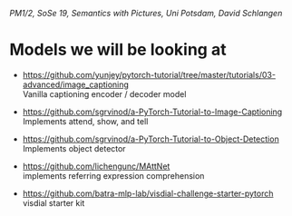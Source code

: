 *PM1/2, SoSe 19, Semantics with Pictures, Uni Potsdam, David Schlangen*

# Models we will be looking at

- <https://github.com/yunjey/pytorch-tutorial/tree/master/tutorials/03-advanced/image_captioning>  
Vanilla captioning encoder / decoder model

- <https://github.com/sgrvinod/a-PyTorch-Tutorial-to-Image-Captioning>  
Implements attend, show, and tell

- <https://github.com/sgrvinod/a-PyTorch-Tutorial-to-Object-Detection>  
Implements object detector

- <https://github.com/lichengunc/MAttNet>  
implements referring expression comprehension

- <https://github.com/batra-mlp-lab/visdial-challenge-starter-pytorch>  
  visdial starter kit
